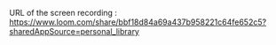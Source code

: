URL of the screen recording : https://www.loom.com/share/bbf18d84a69a437b958221c64fe652c5?sharedAppSource=personal_library
